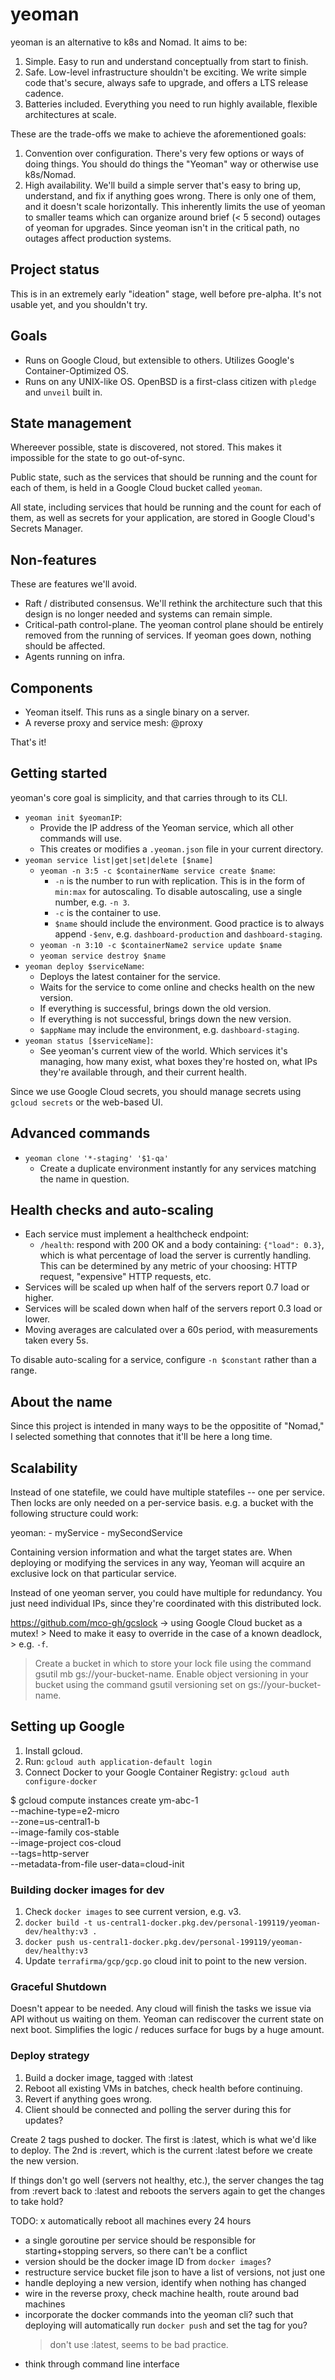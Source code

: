 # yeoman

yeoman is an alternative to k8s and Nomad. It aims to be:

1. Simple. Easy to run and understand conceptually from start to finish.
2. Safe. Low-level infrastructure shouldn't be exciting. We write simple code
   that's secure, always safe to upgrade, and offers a LTS release cadence.
3. Batteries included. Everything you need to run highly available, flexible
   architectures at scale.

These are the trade-offs we make to achieve the aforementioned goals:

1. Convention over configuration. There's very few options or ways of doing
   things. You should do things the "Yeoman" way or otherwise use k8s/Nomad.
2. High availability. We'll build a simple server that's easy to bring up,
   understand, and fix if anything goes wrong. There is only one of them, and it
   doesn't scale horizontally. This inherently limits the use of yeoman to
   smaller teams which can organize around brief (< 5 second) outages of yeoman
   for upgrades. Since yeoman isn't in the critical path, no outages affect
   production systems.

## Project status

This is in an extremely early "ideation" stage, well before pre-alpha. It's not
usable yet, and you shouldn't try.

## Goals

* Runs on Google Cloud, but extensible to others. Utilizes Google's
  Container-Optimized OS.
* Runs on any UNIX-like OS. OpenBSD is a first-class citizen with `pledge` and
  `unveil` built in.

## State management

Whereever possible, state is discovered, not stored. This makes it impossible
for the state to go out-of-sync.

Public state, such as the services that should be running and the count for
each of them, is held in a Google Cloud bucket called `yeoman`.

All state, including services that hould be running and the count for each of
them, as well as secrets for your application, are stored in Google Cloud's
Secrets Manager.

## Non-features

These are features we'll avoid.

* Raft / distributed consensus. We'll rethink the architecture such that this
  design is no longer needed and systems can remain simple.
* Critical-path control-plane. The yeoman control plane should be entirely
  removed from the running of services. If yeoman goes down, nothing should be
  affected.
* Agents running on infra.

## Components

* Yeoman itself. This runs as a single binary on a server.
* A reverse proxy and service mesh: @proxy

That's it!

## Getting started

yeoman's core goal is simplicity, and that carries through to its CLI.

* `yeoman init $yeomanIP`:
	* Provide the IP address of the Yeoman service, which all other
	  commands will use.
	* This creates or modifies a `.yeoman.json` file in your current
	  directory.
* `yeoman service list|get|set|delete [$name]`
	* `yeoman -n 3:5 -c $containerName service create $name`:
		* `-n` is the number to run with replication. This is in the
		  form of `min:max` for autoscaling. To disable autoscaling,
		  use a single number, e.g. `-n 3`.
		* `-c` is the container to use.
		* `$name` should include the environment. Good practice is to
		  always append `-$env`, e.g. `dashboard-production` and
		  `dashboard-staging`.
	* `yeoman -n 3:10 -c $containerName2 service update $name`
	* `yeoman service destroy $name`
* `yeoman deploy $serviceName`:
	* Deploys the latest container for the service.
	* Waits for the service to come online and checks health on the new
	  version.
	* If everything is successful, brings down the old version.
	* If everything is not successful, brings down the new version.
	* `$appName` may include the environment, e.g. `dashboard-staging`.
* `yeoman status [$serviceName]`:
	* See yeoman's current view of the world. Which services it's managing,
	  how many exist, what boxes they're hosted on, what IPs they're
	  available through, and their current health.

Since we use Google Cloud secrets, you should manage secrets using `gcloud
secrets` or the web-based UI.

## Advanced commands

* `yeoman clone '*-staging' '$1-qa'`
	* Create a duplicate environment instantly for any services matching
	  the name in question.

## Health checks and auto-scaling

* Each service must implement a healthcheck endpoint:
	* `/health`: respond with 200 OK and a body containing:
		`{"load": 0.3}`, which is what percentage of load the server is
		currently handling. This can be determined by any metric of
		your choosing: HTTP request, "expensive" HTTP requests, etc.
* Services will be scaled up when half of the servers report 0.7 load or
  higher.
* Services will be scaled down when half of the servers report 0.3 load or
  lower.
* Moving averages are calculated over a 60s period, with measurements taken
  every 5s.

To disable auto-scaling for a service, configure `-n $constant` rather than a
range.

## About the name

Since this project is intended in many ways to be the oppositite of "Nomad," I
selected something that connotes that it'll be here a long time.

## Scalability

Instead of one statefile, we could have multiple statefiles -- one per service.
Then locks are only needed on a per-service basis. e.g. a bucket with the
following structure could work:

yeoman:
	- myService
	- mySecondService

Containing version information and what the target states are. When deploying
or modifying the services in any way, Yeoman will acquire an exclusive lock on
that particular service.

Instead of one yeoman server, you could have multiple for redundancy. You just
need individual IPs, since they're coordinated with this distributed lock.

https://github.com/mco-gh/gcslock -> using Google Cloud bucket as a mutex!
	> Need to make it easy to override in the case of a known deadlock,
	> e.g. `-f`.

> Create a bucket in which to store your lock file using the command gsutil mb
> 	gs://your-bucket-name.
> Enable object versioning in your bucket using the command gsutil versioning
> 	set on gs://your-bucket-name.

## Setting up Google

1. Install gcloud.
1. Run: `gcloud auth application-default login`
1. Connect Docker to your Google Container Registry: `gcloud auth configure-docker`

$ gcloud compute instances create ym-abc-1 \
	--machine-type=e2-micro \
	--zone=us-central1-b \
	--image-family cos-stable \
	--image-project cos-cloud \
	--tags=http-server \
	--metadata-from-file user-data=cloud-init

### Building docker images for dev

1. Check `docker images` to see current version, e.g. v3.
1. `docker build -t us-central1-docker.pkg.dev/personal-199119/yeoman-dev/healthy:v3 .`
1. `docker push us-central1-docker.pkg.dev/personal-199119/yeoman-dev/healthy:v3`
1. Update `terrafirma/gcp/gcp.go` cloud init to point to the new version.

### Graceful Shutdown

Doesn't appear to be needed. Any cloud will finish the tasks we issue via API
without us waiting on them. Yeoman can rediscover the current state on next
boot. Simplifies the logic / reduces surface for bugs by a huge amount.

### Deploy strategy

1. Build a docker image, tagged with :latest
1. Reboot all existing VMs in batches, check health before continuing.
1. Revert if anything goes wrong.
1. Client should be connected and polling the server during this for updates?

Create 2 tags pushed to docker. The first is :latest, which is what we'd like
to deploy. The 2nd is :revert, which is the current :latest before we create
the new version.

If things don't go well (servers not healthy, etc.), the server changes the tag
from :revert back to :latest and reboots the servers again to get the changes
to take hold?

TODO:
x automatically reboot all machines every 24 hours
- a single goroutine per service should be responsible for starting+stopping
  servers, so there can't be a conflict
- version should be the docker image ID from `docker images`?
- restructure service bucket file json to have a list of versions, not just one
- handle deploying a new version, identify when nothing has changed
- wire in the reverse proxy, check machine health, route around bad machines
- incorporate the docker commands into the yeoman cli? such that deploying will
  automatically run `docker push` and set the tag for you?
	> don't use :latest, seems to be bad practice.
- think through command line interface

